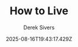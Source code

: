 ---
title: "How to Live"
date: "2025-08-16T19:43:17.429Z"
author: "Derek Sivers"
read_year: "NO"
recommendation: '3'
url: /bookshelf/how-to-live
---